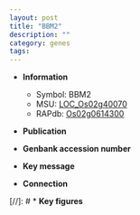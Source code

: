 ```yaml
---
layout: post
title: "BBM2"
description: ""
category: genes
tags: 
---
```


* **Information**  
    + Symbol: BBM2  
    + MSU: [LOC_Os02g40070](http://rice.uga.edu/cgi-bin/ORF_infopage.cgi?orf=LOC_Os02g40070)  
    + RAPdb: [Os02g0614300](http://rapdb.dna.affrc.go.jp/viewer/gbrowse_details/irgsp1?name=Os02g0614300)  

* **Publication**  

* **Genbank accession number**  

* **Key message**  

* **Connection**  

[//]: # * **Key figures**  


